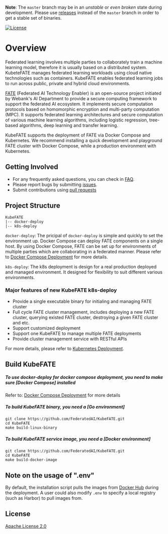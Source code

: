 **Note**: The `master` branch may be in an *unstable* or *even broken* state during development. Please use [releases](https://github.com/FederatedAI/KubeFATE/releases) instead of the `master` branch in order to get a stable set of binaries.

[![License](https://img.shields.io/badge/License-Apache%202.0-blue.svg)](https://opensource.org/licenses/Apache-2.0)
# Overview
Federated learning involves multiple parties to collaborately train a machine learning model, therefore it is usually based on a distributed system. KubeteFATE manages federated learning workloads using cloud native technologies such as containers. KubeFATE enables federated learning jobs to run across public, private and hybrid cloud environments.

[FATE](https://github.com/FederatedAI/FATE) (Federated AI Technology Enabler) is an open-source project initiated by Webank's AI Department to provide a secure computing framework to support the federated AI ecosystem. It implements secure computation protocols based on homomorphic encryption and multi-party computation (MPC). It supports federated learning architectures and secure computation of various machine learning algorithms, including logistic regression, tree-based algorithms, deep learning and transfer learning.

KubeFATE supports the deployment of FATE via Docker Compose and Kubernetes. We recommend installing a quick development and playground FATE cluster with Docker Compose, while a production environment with Kubernetes. 

## Getting Involved
* For any frequently asked questions, you can check in [FAQ](https://github.com/FederatedAI/KubeFATE/wiki/KubeFATE#faqs).
* Please report bugs by submitting [issues](https://github.com/FederatedAI/KubeFATE/issues).
* Submit contributions using [pull requests](https://github.com/FederatedAI/KubeFATE/pulls)

## Project Structure
```
KubeFATE
|-- docker-deploy   
|-- k8s-deploy   
```
`docker-deploy`: The pricipal of `docker-deploy` is simple and quickly to set the environment up. Docker Compose can deploy FATE components on a single host. By using Docker Compose, FATE can be set up for environments of multiple parties which are collaborating in a federated manner. Please refer to [Docker Compose Deployment](./docker-deploy/README.md) for more details.

`k8s-deploy`: The k8s deployment is design for a real production deployed and managed environment. It designed for flexibility to suit different various environments.

### Major features of new KubeFATE k8s-deploy
  * Provide a single executable binary for initialing and managing FATE cluster
  * Full cycle FATE cluster management, includes deploying a new FATE cluster, querying existed FATE cluster, destroying a given FATE cluster and etc.
  * Support customized deployment
  * Support one KubeFATE to manage multiple FATE deployments
  * Provide cluster management service with RESTful APIs

For more details, please refer to [Kubernetes Deployment](./k8s-deploy/README.md).

## Build KubeFATE
##### To use docker-deploy for docker compose deployment, you need to make sure [Docker Compose] installed
Refer to: [Docker Compose Deployment](./docker-deploy/README.md) for more details

##### To build KubeFATE binary, you need a [Go environment] 

```
git clone https://github.com/FederatedAI/KubeFATE.git
cd KubeFATE
make build-linux-binary
```
##### To build KubeFATE service image, you need a [Docker environment]

```
git clone https://github.com/FederatedAI/KubeFATE.git
cd KubeFATE
make build-docker-image
```

## Note on the usage of ".env"
By default, the installation script pulls the images from [Docker Hub](https://hub.docker.com/u/federatedai) during the deployment. A user could also modify `.env` to specify a local registry (such as Harbor) to pull images from.

## License
[Apache License 2.0](https://github.com/FederatedAI/FATE/blob/master/LICENSE)
